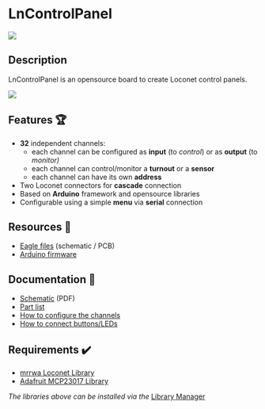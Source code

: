 # LnControlPanel
![](https://github.com/lucadentella/LnControlPanel/raw/main/images/board.jpg)

## Description

LnControlPanel is an opensource board to create Loconet control panels.

![](https://img.shields.io/badge/license-CC--BY--NC--SA-green)

## Features :trophy:

 - **32** independent channels:
   - each channel can be configured as **input** (to *control*) or as **output** (to *monitor)*
   - each channel can control/monitor a **turnout** or a **sensor**
   - each channel can have its own **address**
 - Two Loconet connectors for **cascade** connection
 - Based on **Arduino** framework and opensource libraries
 - Configurable using a simple **menu** via **serial** connection

## Resources :open_file_folder:
 - [Eagle files](https://github.com/lucadentella/LnControlPanel/tree/main/Eagle) (schematic / PCB)
 - [Arduino firmware](https://github.com/lucadentella/LnControlPanel/tree/main/Arduino)

## Documentation :notebook:
 - [Schematic](https://github.com/lucadentella/LnControlPanel/tree/main/Documentation/Schematic.pdf) (PDF)
 - [Part list](https://github.com/lucadentella/LnControlPanel/tree/main/Documentation/PARTLIST.md)
 - [How to configure the channels](https://github.com/lucadentella/LnControlPanel/tree/main/Documentation/CONFIGURATION.md)
 - [How to connect buttons/LEDs](https://github.com/lucadentella/LnControlPanel/tree/main/Documentation/CONNECTIONS.md) 

## Requirements :heavy_check_mark:
 - [mrrwa Loconet Library](https://github.com/mrrwa/LocoNet)
 - [Adafruit MCP23017 Library](https://github.com/adafruit/Adafruit-MCP23017-Arduino-Library)

*The libraries above can be installed via the* [Library Manager](https://www.arduino.cc/en/guide/libraries)
